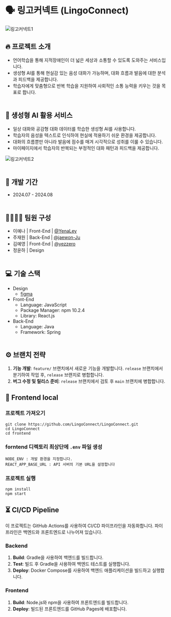 # 🗣️ 링고커넥트 (LingoConnect)

![링고커넥트1](./images/img1.png)

## 🔥 프로젝트 소개

- 언어학습을 통해 지적장애인이 더 넓은 세상과 소통할 수 있도록 도와주는 서비스입니다.
- 생성형 AI를 통해 현실감 있는 음성 대화가 가능하며, 대화 흐름과 발음에 대한 분석과 피드백을 제공합니다.
- 학습자에게 맞춤형으로 반복 학습을 지원하여 사회적인 소통 능력을 키우는 것을 목표로 합니다.
  <br></br>

## 🌟 생성형 AI 활용 서비스

- 일상 대화와 공감형 대화 데이터를 학습한 생성형 AI를 사용합니다.
- 학습자의 음성을 텍스트로 인식하여 현실에 적용하기 쉬운 환경을 제공합니다.
- 대화의 흐름뿐만 아니라 발음에 점수를 매겨 시각적으로 성취를 이룰 수 있습니다.
- 마이페이지에서 학습자의 반복되는 부정적인 대화 패턴과 피드백을 제공합니다.

![링고커넥트2](./images/img2.png)
<br></br>

## 🚀 개발 기간

- 2024.07 - 2024.08
  <br></br>

## 👨‍👩‍👧‍👦 팀원 구성

- 이예나 | Front-End | [@YenaLey](https://github.com/YenaLey)
- 주재원 | Back-End | [@jaewon-Ju](https://github.com/jaewon-ju)
- 김예영 | Front-End | [@yezzero](https://github.com/yezzero)
- 정윤하 | Design
  <br></br>

## 💻 기술 스택

- Design
  - <a href="https://www.figma.com/design/gqZCozFYBEP1Yu1ThoLvMm/%EC%83%88%EC%8B%B9%ED%95%B4%EC%BB%A4%ED%86%A4?node-id=0-1&t=rPEXG1J575Ev7A3j-1">figma</a>
- Front-End
  - Language: JavaScript
  - Package Manager: npm 10.2.4
  - Library: React.js
- Back-End
  - Language: Java
  - Framework: Spring
    <br></br>

## ⚙️ 브랜치 전략

1. **기능 개발**: `feature/` 브랜치에서 새로운 기능을 개발합니다. `release` 브랜치에서 분기하여 작업 후, `release` 브랜치로 병합합니다.
2. **버그 수정 및 릴리스 준비**: `release` 브랜치에서 검토 후 `main` 브랜치에 병합합니다.

## 🎥 Frontend local

### 프로젝트 가져오기

```
git clone https://github.com/LingoConnect/LingoConnect.git
cd LingoConnect
cd frontend
```

### forntend 디렉토리 최상단에 `.env` 파일 생성

```
NODE_ENV : 개발 환경을 지정합니다.
REACT_APP_BASE_URL : API 서버의 기본 URL을 설정합니다
```

### 프로젝트 실행

```
npm install
npm start
```

## ⏳ CI/CD Pipeline

이 프로젝트는 GitHub Actions를 사용하여 CI/CD 파이프라인을 자동화합니다. 파이프라인은 백엔드와 프론트엔드로 나누어져 있습니다.

### Backend

1. **Build**: Gradle을 사용하여 백엔드를 빌드합니다.
2. **Test**: 빌드 후 Gradle을 사용하여 백엔드 테스트를 실행합니다.
3. **Deploy**: Docker Compose를 사용하여 백엔드 애플리케이션을 빌드하고 실행합니다.

### Frontend

1. **Build**: Node.js와 npm을 사용하여 프론트엔드를 빌드합니다.
2. **Deploy**: 빌드된 프론트엔드를 GitHub Pages에 배포합니다.

